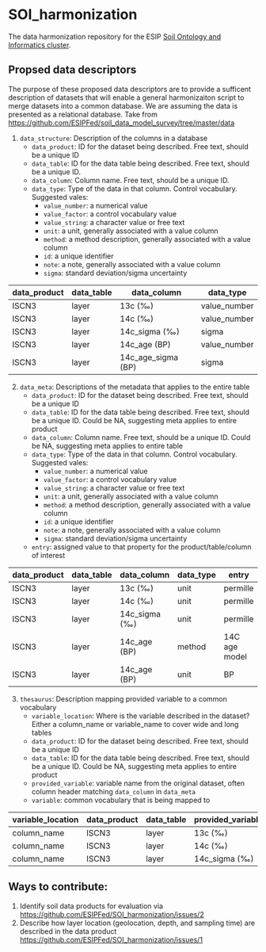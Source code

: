 # SOI_harmonization

The data harmonization repository for the ESIP [Soil Ontology and Informatics cluster](https://wiki.esipfed.org/Soil_Ontologies_and_Informatics).

## Propsed data descriptors

The purpose of these proposed data descriptors are to provide a sufficent description of datasets that will enable a general harmonizaiton script to merge datasets into a common database.
We are assuming the data is presented as a relational database.
Take from https://github.com/ESIPFed/soil_data_model_survey/tree/master/data

1) `data_structure`: Description of the columns in a database
    - `data_product`: ID for the dataset being described. Free text, should be a unique ID
    - `data_table`: ID for the data table being described. Free text, should be a unique ID.
    - `data_column`: Column name. Free text, should be a unique ID.
    - `data_type`: Type of the data in that column. Control vocabulary. Suggested vales:
      + `value_number`: a numerical value
      + `value_factor`: a control vocabulary value
      + `value_string`: a character value or free text
      + `unit`: a unit, generally associated with a value column
      + `method`: a method description, generally associated with a value column
      + `id`: a unique identifier
      + `note`: a note, generally associated with a value column
      + `sigma`: standard deviation/sigma uncertainty

data_product|data_table|data_column|data_type
------------|----------|-----------|---------
ISCN3|layer|13c (‰)|value_number
ISCN3|layer|14c (‰)|value_number
ISCN3|layer|14c_sigma (‰)|sigma
ISCN3|layer|14c_age (BP)|value_number
ISCN3|layer|14c_age_sigma (BP)|sigma

2) `data_meta`: Descriptions of the metadata that applies to the entire table
    - `data_product`: ID for the dataset being described. Free text, should be a unique ID
    - `data_table`: ID for the data table being described. Free text, should be a unique ID. Could be NA, suggesting meta applies to entire product
    - `data_column`: Column name. Free text, should be a unique ID. Could be NA, suggesting meta applies to entire table
    - `data_type`: Type of the data in that column. Control vocabulary. Suggested vales:
      - `value_number`: a numerical value
      - `value_factor`: a control vocabulary value
      - `value_string`: a character value or free text
      - `unit`: a unit, generally associated with a value column
      - `method`: a method description, generally associated with a value column
      - `id`: a unique identifier
      - `note`: a note, generally associated with a value column
      - `sigma`: standard deviation/sigma uncertainty
    - `entry`: assigned value to that property for the product/table/column of interest
    
data_product|data_table|data_column|data_type|entry
------------|-----------|----------|----------|-----
ISCN3|layer|13c (‰)|unit|permille
ISCN3|layer|14c (‰)|unit|permille
ISCN3|layer|14c_sigma (‰)|unit|permille
ISCN3|layer|14c_age (BP)|method|14C age model
ISCN3|layer|14c_age (BP)|unit|BP

3) `thesaurus`: Description mapping provided variable to a common vocabulary
    - `variable_location`: Where is the variable described in the dataset? Either a column_name or variable_name to cover wide and long tables
    - `data_product`: ID for the dataset being described. Free text, should be a unique ID
    - `data_table`: ID for the data table being described. Free text, should be a unique ID. Could be NA, suggesting meta applies to entire product
    - `provided_variable`: variable name from the original dataset, often column header matching `data_column` in `data_meta`
    - `variable`: common vocabulary that is being mapped to

variable_location|data_product|data_table|provided_variable|variable
----------------|------------|------------|-----------------|--------
column_name|ISCN3|layer|13c (‰)|13c
column_name|ISCN3|layer|14c (‰)|14c
column_name|ISCN3|layer|14c_sigma (‰)|14c


## Ways to contribute:

1) Identify soil data products for evaluation via https://github.com/ESIPFed/SOI_harmonization/issues/2
2) Describe how layer location (geolocation, depth, and sampling time) are described in the data product https://github.com/ESIPFed/SOI_harmonization/issues/1
